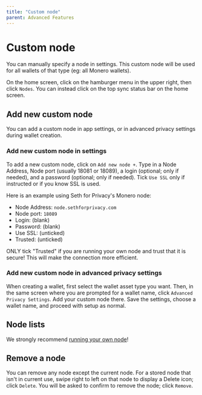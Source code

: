 ```yaml
---
title: "Custom node"
parent: Advanced Features
---
```


# Custom node

You can manually specify a node in settings. This custom node will be used for all wallets of that type (eg: all Monero wallets).

On the home screen, click on the hamburger menu in the upper right, then click `Nodes`. You can instead click on the top sync status bar on the home screen.

## Add new custom node

You can add a custom node in app settings, or in advanced privacy settings during wallet creation.

### Add new custom node in settings

To add a new custom node, click on `Add new node +`. Type in a Node Address, Node port (usually 18081 or 18089), a login (optional; only if needed), and a password (optional; only if needed). Tick `Use SSL` only if instructed or if you know SSL is used.

Here is an example using Seth for Privacy's Monero node:

* Node Address: `node.sethforprivacy.com`
* Node port: `18089`
* Login: (blank)
* Password: (blank)
* Use SSL: (unticked)
* Trusted: (unticked)

ONLY tick "Trusted" if you are running your own node and trust that it is secure! This will make the connection more efficient.

### Add new custom node in advanced privacy settings

When creating a wallet, first select the wallet asset type you want. Then, in the same screen where you are prompted for a wallet name, click `Advanced Privacy Settings`. Add your custom node there. Save the settings, choose a wallet name, and proceed with setup as normal.

## Node lists

We strongly recommend [running your own node](https://guides.monero.com/docs/tutorials/monero-node)!

## Remove a node

You can remove any node except the current node. For a stored node that isn't in current use, swipe right to left on that node to display a Delete icon; click `Delete`. You will be asked to confirm to remove the node; click `Remove`.
